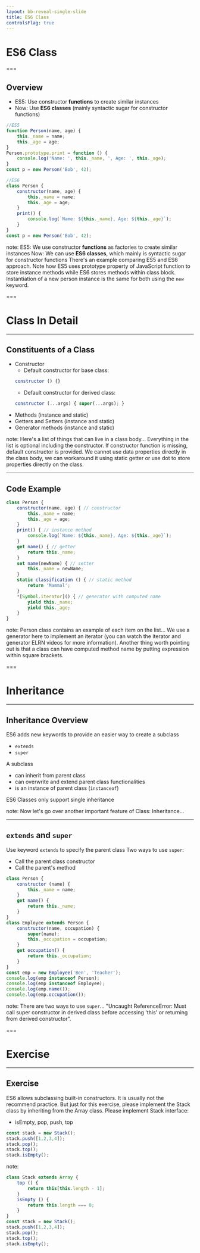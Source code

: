 ```yaml
---
layout: bb-reveal-single-slide
title: ES6 Class
controlsFlag: true
---
```


# ES6 Class

===

## Overview

- ES5: Use constructor **functions** to create similar instances
- Now: Use **ES6 classes** (mainly syntactic sugar for constructor functions)

<!--DIV-LEFTCOLUMN-->
```javascript
//ES5
function Person(name, age) {
    this._name = name;
    this._age = age;
}
Person.prototype.print = function () {
    console.log('Name: ', this._name, ', Age: ', this._age);
}
const p = new Person('Bob', 42);
```

<!--DIV-RIGHTCOLUMN-->
```javascript
//ES6
class Person {
    constructor(name, age) {
        this._name = name;
        this._age = age;
    }
    print() {
        console.log(`Name: ${this._name}, Age: ${this._age}`);
    }
}
const p = new Person('Bob', 42);
```

note:
ES5: We use constructor **functions** as factories to create similar instances
Now: We can use **ES6 classes**, which mainly is syntactic sugar for constructor functions
There's an example comparing ES5 and ES6 approach. Note how ES5 uses prototype property of
JavaScript function to store instance methods while ES6 stores methods within class block.
Instantiation of a new person instance is the same for both using the `new` keyword.

===

# Class In Detail

---

## Constituents of a Class

- Constructor
    - Default constructor for base class:
    ```javascript
    constructor () {}
    ```
    - Default constructor for derived class:
    ```javascript
    constructor (...args) { super(...args); }
    ``` 
- Methods (instance and static)
- Getters and Setters (instance and static)
- Generator methods (instance and static)

note:
Here's a list of things that can live in a class body...
Everything in the list is optional including the constructor.
If constructor function is missing, default constructor is provided.
We cannot use data properties directly in the class body, we can workaround it
using static getter or use dot to store properties directly on the class.

---

## Code Example

```javascript
class Person {
    constructor(name, age) { // constructor
        this._name = name;
        this._age = age;
    }
    print() { // instance method
        console.log(`Name: ${this._name}, Age: ${this._age}`);
    }
    get name() { // getter
        return this._name;
    }
    set name(newName) { // setter
        this._name = newName;
    }
    static classification () { // static method
        return 'Mammal';
    }
    *[Symbol.iterator]() { // generator with computed name
        yield this._name;
        yield this._age;
    }
}
```

note:
Person class contains an example of each item on the list...
We use a generator here to implement an iterator (you can watch the iterator
and generator ELRN videos for more information).
Another thing worth pointing out is that a class can have computed method name by putting
 expression within square brackets.

===

# Inheritance

---

## Inheritance Overview

ES6 adds new keywords to provide an easier way to create a subclass

- `extends`
- `super`

A subclass

- can inherit from parent class
- can overwrite and extend parent class functionalities
- is an instance of parent class (`instanceof`)

ES6 Classes only support single inheritance

note:
Now let's go over another important feature of Class: Inheritance...

---

## `extends` and `super`

Use keyword `extends` to specify the parent class
Two ways to use `super`:
- Call the parent class constructor
- Call the parent's method

<!--DIV-LEFTCOLUMN-->
```javascript
class Person {
    constructor (name) {
        this._name = name;
    }
    get name() {
        return this._name;
    }
}
class Employee extends Person {
    constructor(name, occupation) {
        super(name);
        this._occupation = occupation;
    }
    get occupation() {
        return this._occupation;
    }
}
const emp = new Employee('Ben', 'Teacher');
console.log(emp instanceof Person);
console.log(emp instanceof Employee);
console.log(emp.name());
console.log(emp.occupation());
```

note:
There are two ways to use `super`...
"Uncaught ReferenceError: Must call super constructor in derived class before accessing 'this' or returning from derived constructor".

===

# Exercise

---

## Exercise

ES6 allows subclassing built-in constructors. It is usually not the recommend practice. But just for this exercise, please implement the Stack class by inheriting from the Array class. 
Please implement Stack interface:
- isEmpty, pop, push, top
```javascript
const stack = new Stack();
stack.push([1,2,3,4]);
stack.pop();
stack.top();
stack.isEmpty();
```

note:
```javascript
class Stack extends Array {
    top () {
        return this[this.length - 1];
    }
    isEmpty () {
        return this.length === 0;
    }
}
const stack = new Stack();
stack.push([1,2,3,4]);
stack.pop();
stack.top();
stack.isEmpty();
```